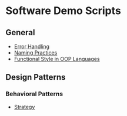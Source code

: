 # Software Demo Scripts

## General

* [Error Handling](demos/ErrorHandling.md)
* [Naming Practices](demos/NamingPractices.md)
* [Functional Style in OOP Languages](demos/FunctionalStyle.md)

## Design Patterns

### Behavioral Patterns

* [Strategy](demos/StrategyPattern.md)
